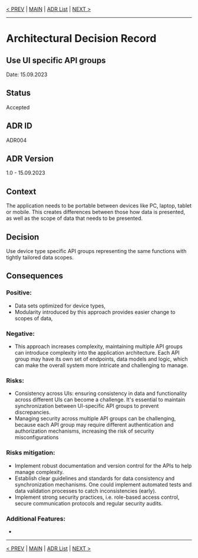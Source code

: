 [< PREV](ADR003.md) | [MAIN](../README.md) | [ADR List](README.md) | [NEXT >](ADR005.md)

---

# Architectural Decision Record
## Use UI specific API groups
Date: 15.09.2023

## Status
Accepted

## ADR ID
ADR004

## ADR Version
1.0 - 15.09.2023

## Context
The application needs to be portable between devices like PC, laptop, tablet or mobile. This creates differences between those how data is presented, as well as the scope of data that needs to be presented.

## Decision
Use device type specific API groups representing the same functions with tightly tailored data scopes.

## Consequences

### Positive:
- Data sets optimized for device types,
- Modularity introduced by this approach provides easier change to scopes of data,

### Negative:
- This approach increases complexity, maintaining multiple API groups can introduce complexity into the application architecture. Each API group may have its own set of endpoints, data models and logic, which can make the overall system more intricate and challenging to manage.

### Risks:
- Consistency across UIs: ensuring consistency in data and functionality across different UIs can become a challenge. It's essential to maintain synchronization between UI-specific API groups to prevent discrepancies.
- Managing security across multiple API groups can be challenging, because each API group may require different authentication and authorization mechanisms, increasing the risk of security misconfigurations

### Risks mitigation:
- Implement robust documentation and version control for the APIs to help manage complexity.
- Establish clear guidelines and standards for data consistency and synchronization mechanisms. One could implement automated tests and data validation processes to catch inconsistencies (early).
- Implement strong security practices, i.e. role-based access control, secure communication protocols and regular security audits.

### Additional Features:
- 

------

[< PREV](ADR003.md) | [MAIN](../README.md) | [ADR List](README.md) | [NEXT >](ADR005.md)
